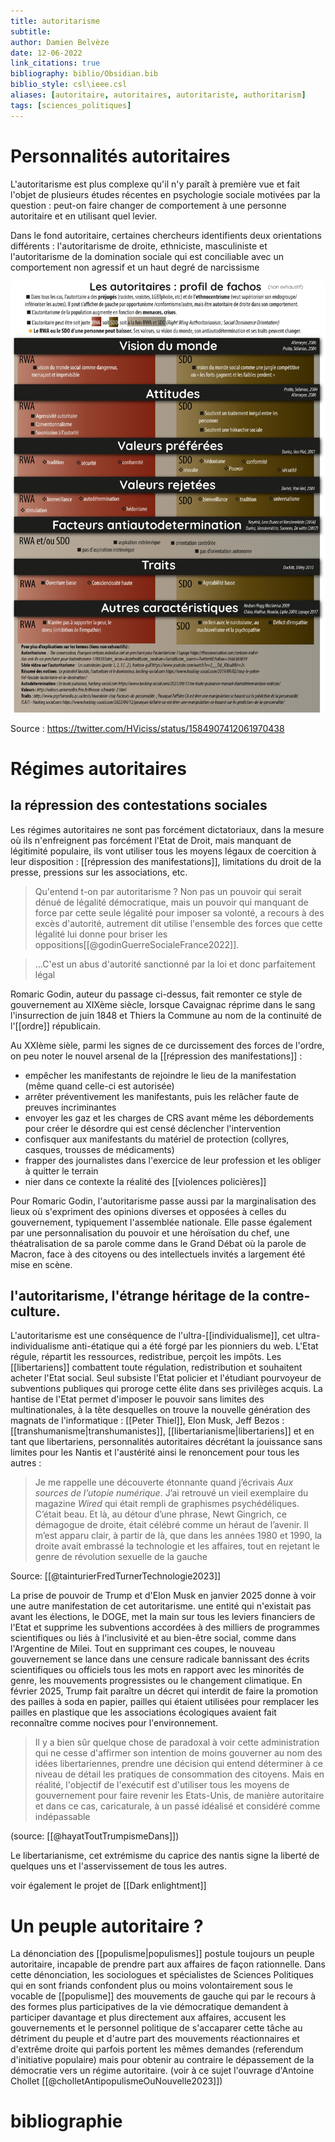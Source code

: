 ```yaml
---
title: autoritarisme
subtitle:
author: Damien Belvèze
date: 12-06-2022
link_citations: true
bibliography: biblio/Obsidian.bib
biblio_style: csl\ieee.csl
aliases: [autoritaire, autoritaires, autoritariste, authoritarism]
tags: [sciences_politiques]
---
```


# Personnalités autoritaires

L'autoritarisme est plus complexe qu'il n'y paraît à première vue et fait l'objet de plusieurs études récentes en psychologie sociale motivées par la question : peut-on faire changer de comportement à une personne autoritaire et en utilisant quel levier.

Dans le fond autoritaire, certaines chercheurs identifients deux orientations différents : l'autoritarisme de droite, ethniciste, masculiniste et l'autoritarisme de la domination sociale qui est conciliable avec un comportement non agressif et un haut degré de narcissisme

![](images/autoritarisme.jpg)

Source : https://twitter.com/HViciss/status/1584907412061970438

# Régimes autoritaires

## la répression des contestations sociales

Les régimes autoritaires ne sont pas forcément dictatoriaux, dans la mesure où ils n'enfreignent pas forcément l'Etat de Droit, mais manquant de légitimité populaire, ils vont utiliser tous les moyens légaux de coercition à leur disposition : [[répression des manifestations]], limitations du droit de la presse, pressions sur les associations, etc.

> Qu'entend t-on par autoritarisme ? Non pas un pouvoir qui serait dénué de légalité démocratique, mais un pouvoir qui manquant de force par cette seule légalité pour imposer sa volonté, a recours à des excès d'autorité, autrement dit utilise l'ensemble des forces que cette légalité lui donne pour briser les oppositions[[@godinGuerreSocialeFrance2022]].

> ...C'est un abus d'autorité sanctionné par la loi et donc parfaitement légal

Romaric Godin, auteur du passage ci-dessus, fait remonter ce style de gouvernement au XIXème siècle, lorsque Cavaignac réprime dans le sang l'insurrection de juin 1848 et Thiers la Commune au nom de la continuité de l'[[ordre]] républicain.

Au XXIème sièle, parmi les signes de ce durcissement des forces de l'ordre, on peu noter le nouvel arsenal de la [[répression des manifestations]] :

- empêcher les manifestants de rejoindre le lieu de la manifestation (même quand celle-ci est autorisée)
- arrêter préventivement les manifestants, puis les relâcher faute de preuves incriminantes
- envoyer les gaz et les charges de CRS avant  même les débordements pour créer le désordre qui est censé déclencher l'intervention
- confisquer aux manifestants du matériel de protection (collyres, casques, trousses de médicaments)
- frapper des journalistes dans l'exercice de leur profession et les obliger à quitter le terrain
- nier dans ce contexte la réalité des [[violences policières]]

Pour Romaric Godin, l'autoritarisme passe aussi par la marginalisation des lieux où s'expriment des opinions diverses et opposées à celles du gouvernement, typiquement l'assemblée nationale. 
Elle passe également par une personnalisation du pouvoir et une héroïsation du chef, une théatralisation de sa parole comme dans le Grand Débat où la parole de Macron, face à des citoyens ou des intellectuels invités a largement été mise en scène.

## l'autoritarisme, l'étrange héritage de la contre-culture. 

L'autoritarisme est une conséquence de l'ultra-[[individualisme]], cet ultra-individualisme anti-étatique qui a été forgé par les pionniers du web. 
L'Etat régule, répartit les ressources, redistribue, perçoit les impôts. Les [[libertariens]] combattent toute régulation, redistribution et souhaitent acheter l'Etat social. Seul subsiste l'Etat policier et l'étudiant pourvoyeur de subventions publiques qui proroge cette élite dans ses privilèges acquis. La hantise de l'Etat permet d'imposer le pouvoir sans limites des multinationales, à la tête desquelles on trouve la nouvelle génération des magnats de l'informatique : [[Peter Thiel]], Elon Musk, Jeff Bezos : [[transhumanisme|transhumanistes]], [[libertarianisme|libertariens]] et en tant que libertariens, personnalités autoritaires décrétant la jouissance sans limites pour les Nantis et l'austérité ainsi le renoncement pour tous les autres : 

> Je me rappelle une découverte étonnante quand j’écrivais _Aux sources de l’utopie numérique_. J’ai retrouvé un vieil exemplaire du magazine _Wired_ qui était rempli de graphismes psychédéliques. C’était beau. Et là, au détour d’une phrase, Newt Gingrich, ce démagogue de droite, était célébré comme un héraut de l’avenir. Il m’est apparu clair, à partir de là, que dans les années 1980 et 1990, la droite avait embrassé la technologie et les affaires, tout en rejetant le genre de révolution sexuelle de la gauche

Source: [[@tainturierFredTurnerTechnologie2023]]

La prise de pouvoir de Trump et d'Elon Musk en janvier 2025 donne à voir une autre manifestation de cet autoritarisme. une entité qui n'existait pas avant les élections, le DOGE, met la main sur tous les leviers financiers de l'Etat et supprime les subventions accordées à des milliers de programmes scientifiques ou liés à l'inclusivité et au bien-être social, comme dans l'Argentine de Milei. 
Tout en supprimant ces coupes, le nouveau gouvernement se lance dans une censure radicale bannissant des écrits scientifiques ou officiels tous les mots en rapport avec les minorités de genre, les mouvements progressistes ou le changement climatique. En février 2025, Trump fait paraître un décret qui interdit de faire la promotion des pailles à soda en papier, pailles qui étaient utilisées pour remplacer les pailles en plastique que les associations écologiques avaient fait reconnaître comme nocives pour l'environnement. 

> Il y a bien sûr quelque chose de paradoxal à voir cette administration qui ne cesse d'affirmer son intention de moins gouverner au nom des idées libertariennes, prendre une décision qui entend déterminer à ce niveau de détail les pratiques de consommation des citoyens. Mais en réalité, l'objectif de l'exécutif est d'utiliser tous les moyens de gouvernement pour faire revenir les Etats-Unis, de manière autoritaire et dans ce cas, caricaturale, à un passé idéalisé et considéré comme indépassable

(source: [[@hayatToutTrumpismeDans]])

Le libertarianisme, cet extrémisme du caprice des nantis signe la liberté de quelques uns et l'asservissement de tous les autres. 


voir également le projet de [[Dark enlightment]]

# Un peuple autoritaire ? 

La dénonciation des [[populisme|populismes]] postule toujours un peuple autoritaire, incapable de prendre part aux affaires de façon rationnelle. Dans cette dénonciation, les sociologues et spécialistes de Sciences Politiques qui en sont friands confondent plus ou moins volontairement sous le vocable de [[populisme]] des mouvements de gauche qui par le recours à des formes plus participatives de la vie démocratique demandent à participer davantage et plus directement aux affaires, accusent les gouvernements et le personnel politique de s'accaparer cette tâche au détriment du peuple et d'autre part des mouvements réactionnaires et d'extrême droite qui parfois portent les mêmes demandes (referendum d'initiative populaire) mais pour obtenir au contraire le dépassement de la démocratie vers un régime autoritaire. 
(voir à ce sujet l'ouvrage d'Antoine Chollet [[@cholletAntipopulismeOuNouvelle2023]])


# bibliographie

